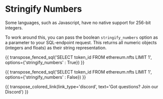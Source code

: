 # Stringify Numbers

Some languages, such as Javascript, have no native support for 256-bit integers.

To work around this, you can pass the boolean `stringify_numbers` option as a parameter to your SQL-endpoint request. This returns all numeric objects (integers and floats) as their string representation.

{{ transpose_fenced_sql('SELECT token_id FROM ethereum.nfts LIMIT 1', options={'stringify_numbers' : True}) }}

{{ transpose_fenced_sql('SELECT token_id FROM ethereum.nfts LIMIT 1', options={'stringify_numbers' : False}) }}

{{ transpose_colored_link(link_type='discord', text='Got questions?  Join our Discord') }}